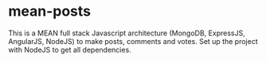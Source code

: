 # mean-posts
This is a MEAN full stack Javascript architecture (MongoDB, ExpressJS, AngularJS, NodeJS) to make posts, comments and votes.
Set up the project with NodeJS to get all dependencies.
